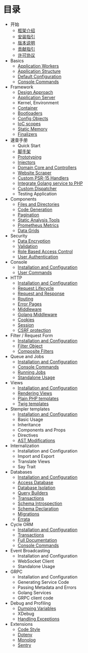 # 目录

*  开始
    * [框架介绍](about/spiral.md)
    * [安装指引](about/install.md)
    * [版本说明](about/semver.md)
    * [贡献指引](about/contributing.md)
    * [许可协议](/license.md)
* Basics
    * [Application Workers](../basic/workers.md)
    * [Application Structure](../basic/structure.md)
    * [Default Configuration](../basic/configuration.md)
    * [Console Commands](../basic/commands.md)
* Framework
    * [Design Approach](../framework/design.md)
    * [Application Server](../framework/application-server.md)
    * Kernel, Environment
    * [Container](../framework/container.md)
    * [Bootloaders](../framework/bootloaders.md)
    * [Config Objects](../framework/config.md)
    * [IoC scopes](../framework/scopes.md)
    * [Static Memory](../framework/memory.md)
    * [Finalizers](../framework/finalizers.md)
* 速查手册
    * Quick Start
    * [脚手架](cookbook/scaffolding.md)
    * [Prototyping](../cookbook/prototype.md)
    * [Injectors](../cookbook/injector.md)
    * [Domain Core and Controllers](../cookbook/domain-core.md)
    * [Website Scraper](../cookbook/scraper.md)
    * [Custom PSR-15 Handlers](../cookbook/psr-15.md)
    * [Integrate Golang service to PHP](../cookbook/golang-library.md)
    * [Custom Dispatcher](../cookbook/custom-dispatcher.md)
    * Testing Application
* Components
    * [Files and Directories](../component/files.md)
    * [Code Generation](../component/reactor.md)
    * [Pagination](../component/pagination.md)
    * [Static Analysis Tools](../component/tokenizer.md)
    * [Prometheus Metrics](../component/metrics.md)
    * [Data Grids](../component/data-grid.md)
* Security
    * [Data Encryption](../../security/encrypter.md)
    * [Validation](../../security/validation.md)
    * [Role Based Access Control](../../security/rbac.md)
    * [User Authentication](../../security/authentication.md)
* Console
    * [Installation and Configuration](../console/configuration.md)
    * [User Commands](../console/commands.md)
* HTTP
    * [Installation and Configuration](../../http/configuration.md)
    * [Request Lifecycle](../../http/lifecycle.md)
    * [Request and Response](../../http/request-response.md)
    * [Routing](../../http/routing.md)
    * [Error Pages](../../http/errors.md)
    * [Middleware](../../http/middleware.md)
    * [Golang Middleware](../../http/golang.md)
    * [Cookies](../../http/cookies.md)
    * [Session](../../http/session.md)
    * [CSRF protection](../../http/csrf.md)
* Filter / Request Form
    * [Installation and Configuration](../filters/configuration.md)
    * [Filter Object](../filters/filter.md)
    * [Composite Filters](../filters/composite.md)
* Queue and Jobs
    * [Installation and Configuration](../queue/configuration.md)
    * [Console Commands](../queue/commands.md)
    * [Running Jobs](../queue/jobs.md)
    * [Standalone Usage](../queue/standalone.md)
* Views
    * [Installation and Configuration](../views/configuration.md)
    * [Rendering Views](../views/render.md)
    * [Plain PHP templates](../views/native.md)
    * [Twig templates](../views/twig.md)
* Stempler templates
    * [Installation and Configuration](../stempler/configuration.md)
    * Basic Usage
    * Inheritance
    * Components and Props
    * Directives
    * [AST Modifications](../stempler/visitors.md)
* Internalization
    * Installation and Configuration
    * Import and Export
    * Translate Views
    * Say Trait
* Databases
    * [Installation and Configuration](../../database/configuration.md)
    * [Access Database](../database/access.md)
    * [Database Isolation](../database/isolation.md)
    * [Query Builders](../database/query-builders.md)
    * [Transactions](../database/transactions.md)
    * [Schema Introspection](../database/introspection.md)
    * [Schema Declaration](../database/declaration.md)
    * [Migrations](../database/migrations.md)
    * [Errata](../database/errata.md)
* Cycle ORM
    * [Installation and Configuration](../cycle/configuration.md)
    * [Transactions](../cycle/transactions.md)
    * [Full Documentation](../cycle/documentation.md)
    * [Console Commands](../cycle/commands.md)
* Event Broadcasting
    * Installation and Configuration
    * WebSocket Client
    * Standalone Usage
* GRPC
    * Installation and Configuration
    * Generating Service Code
    * Passing Metadata and Errors
    * Golang Services
    * GRPC client code
* Debug and Profiling
    * [Dumping Variables](../debug/dumps.md)
    * XDebug
    * [Handling Exceptions](../debug/exceptions.md)
* Extensions
    * [Code Style](../extension/code-style.md)
    * [Dotenv](../extension/dotenv.md)   
    * [Monolog](../extension/monolog.md)
    * [Sentry](../extension/sentry.md)
